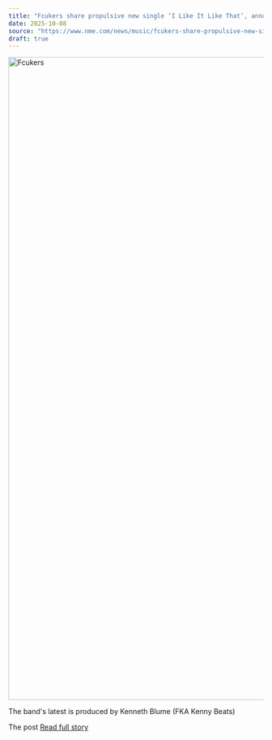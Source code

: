 ```yaml
---
title: "Fcukers share propulsive new single ‘I Like It Like That’, announce Tame Impala support slots in US"
date: 2025-10-08
source: "https://www.nme.com/news/music/fcukers-share-propulsive-new-single-i-like-it-like-that-announce-tame-impala-support-slots-in-us-3898063?utm_source=rss&utm_medium=rss&utm_campaign=fcukers-share-propulsive-new-single-i-like-it-like-that-announce-tame-impala-support-slots-in-us"
draft: true
---
```


<p><img alt="Fcukers" class="attachment-full size-full wp-post-image" height="1269" src="https://www.nme.com/wp-content/uploads/2025/10/Fcukers-CREDIT_-Press.jpg" width="2000" /></p>
<p>The band's latest is produced by Kenneth Blume (FKA Kenny Beats) </p>
<p>The post <a href="https://www.nme.com/new...

[Read full story](https://www.nme.com/news/music/fcukers-share-propulsive-new-single-i-like-it-like-that-announce-tame-impala-support-slots-in-us-3898063?utm_source=rss&utm_medium=rss&utm_campaign=fcukers-share-propulsive-new-single-i-like-it-like-that-announce-tame-impala-support-slots-in-us)
